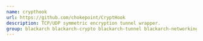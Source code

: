 ```yaml
---
name: crypthook
url: https://github.com/chokepoint/CryptHook
description: TCP/UDP symmetric encryption tunnel wrapper.
group: blackarch blackarch-crypto blackarch-tunnel blackarch-networking
---
```

